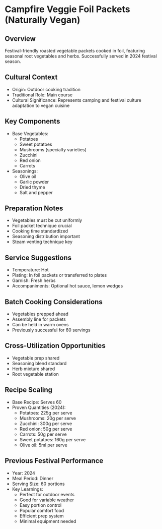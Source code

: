 # Campfire Veggie Foil Packets (Naturally Vegan)

## Overview
Festival-friendly roasted vegetable packets cooked in foil, featuring seasonal root vegetables and herbs. Successfully served in 2024 festival season.

## Cultural Context
- Origin: Outdoor cooking tradition
- Traditional Role: Main course
- Cultural Significance: Represents camping and festival culture adaptation to vegan cuisine

## Key Components
- Base Vegetables:
  - Potatoes
  - Sweet potatoes
  - Mushrooms (specialty varieties)
  - Zucchini
  - Red onion
  - Carrots
- Seasonings:
  - Olive oil
  - Garlic powder
  - Dried thyme
  - Salt and pepper

## Preparation Notes
- Vegetables must be cut uniformly
- Foil packet technique crucial
- Cooking time standardized
- Seasoning distribution important
- Steam venting technique key

## Service Suggestions
- Temperature: Hot
- Plating: In foil packets or transferred to plates
- Garnish: Fresh herbs
- Accompaniments: Optional hot sauce, lemon wedges

## Batch Cooking Considerations
- Vegetables prepped ahead
- Assembly line for packets
- Can be held in warm ovens
- Previously successful for 60 servings

## Cross-Utilization Opportunities
- Vegetable prep shared
- Seasoning blend standard
- Herb mixture shared
- Root vegetable station

## Recipe Scaling
- Base Recipe: Serves 60
- Proven Quantities (2024):
  - Potatoes: 225g per serve
  - Mushrooms: 20g per serve
  - Zucchini: 300g per serve
  - Red onion: 50g per serve
  - Carrots: 50g per serve
  - Sweet potatoes: 160g per serve
  - Olive oil: 5ml per serve

## Previous Festival Performance
- Year: 2024
- Meal Period: Dinner
- Serving Size: 60 portions
- Key Learnings:
  - Perfect for outdoor events
  - Good for variable weather
  - Easy portion control
  - Popular comfort food
  - Efficient prep system
  - Minimal equipment needed 